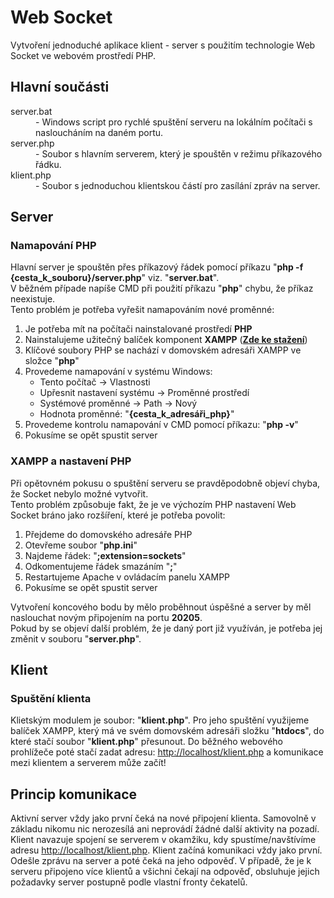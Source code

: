 <h1>Web Socket</h1>
<p>
  Vytvoření jednoduché aplikace klient - server s použitím technologie Web Socket ve webovém prostředí PHP.
</p>

<h2>Hlavní součásti</h2>
<dl>
  <dt>server.bat</dt>
  <dd>- Windows script pro rychlé spuštění serveru na lokálním počítači s nasloucháním na daném portu.</dd>
  <dt>server.php</dt>
  <dd>- Soubor s hlavním serverem, který je spouštěn v režimu příkazového řádku.</dd>
  <dt>klient.php</dt>
  <dd>- Soubor s jednoduchou klientskou částí pro zasílání zpráv na server.</dd>
</dl>

<h2>Server</h2>
<h3>Namapování PHP</h3>
<div>
  <p>
    Hlavní server je spouštěn přes příkazový řádek pomocí příkazu "<strong>php -f {cesta_k_souboru}/server.php</strong>" viz. "<strong>server.bat</strong>".<br>
    V běžném případe napíše CMD při použití příkazu "<strong>php</strong>" chybu, že příkaz neexistuje.<br>
    Tento problém je potřeba vyřešit namapováním nové proměnné:
  </p>
  <ol>
    <li>Je potřeba mít na počítači nainstalované prostředí <strong>PHP</strong></li>
    <li>Nainstalujeme užitečný balíček komponent <strong>XAMPP</strong> (<a href="https://apachefriends.org" title="XAMPP" target="_blank"><strong>Zde ke stažení</strong></a>)</li>
    <li>Klíčové soubory PHP se nachází v domovském adresáři XAMPP ve složce "<strong>php</strong>"</li>
    <li>Provedeme namapování v systému Windows:
      <ul>
        <li>Tento počítač -> Vlastnosti</li>
        <li>Upřesnit nastavení systému -> Proměnné prostředí</li>
        <li>Systémové proměnné -> Path -> Nový</li>
        <li>Hodnota proměnné: "<strong>{cesta_k_adresáři_php}</strong>"</li></li>
      </ul>
    </li>
    <li>Provedeme kontrolu namapování v CMD pomocí příkazu: "<strong>php -v</strong>"</li>
    <li>Pokusíme se opět spustit server</li>
  </ol>
</div>

<h3>XAMPP a nastavení PHP</h3>
<div>
  <p>
    Při opětovném pokusu o spuštění serveru se pravděpodobně objeví chyba, že Socket nebylo možné vytvořit.<br>
    Tento problém způsobuje fakt, že je ve výchozím PHP nastavení Web Socket bráno jako rozšíření, které je potřeba povolit:    
  </p>
  <ol>
    <li>Přejdeme do domovského adresáře PHP</li>
    <li>Otevřeme soubor "<strong>php.ini</strong>"</li>
    <li>Najdeme řádek: "<strong>;extension=sockets</strong>"</li>
    <li>Odkomentujeme řádek smazáním "<strong>;</strong>"</li>
    <li>Restartujeme Apache v ovládacím panelu XAMPP</li>
    <li>Pokusíme se opět spustit server</li>
  </ol>
  <p>
    Vytvoření koncového bodu by mělo proběhnout úspěšné a server by měl naslouchat novým připojením na portu <strong>20205</strong>.<br> Pokud by se objeví další problém, že je daný port již využíván, je potřeba jej změnit v souboru "<strong>server.php</strong>".
  </p>
</div>

<h2>Klient</h2>
<h3>Spuštění klienta</h3>
<p>
  Klietským modulem je soubor: "<strong>klient.php</strong>". Pro jeho spuštění využijeme balíček XAMPP, který má ve svém domovském adresáři složku "<strong>htdocs</strong>", do které stačí soubor "<strong>klient.php</strong>" přesunout. Do běžného webového prohlížeče poté stačí zadat adresu: <a href="http://localhost/klient.php" title="Stravovací systém Ostravské univerzity" target="_blank">http://localhost/klient.php</a> a komunikace mezi klientem a serverem může začít!
</p>

<h2>Princip komunikace</h2>
<p>
  Aktivní server vždy jako první čeká na nové připojení klienta. Samovolně v základu nikomu nic nerozesílá ani neprovádí žádné další aktivity na pozadí. Klient navazuje spojení se serverem v okamžiku, kdy spustíme/navštívíme adresu <a href="http://localhost/klient.php" title="Stravovací systém Ostravské univerzity" target="_blank">http://localhost/klient.php</a>. Klient začíná komunikaci vždy jako první. Odešle zprávu na server a poté čeká na jeho odpověď. V případě, že je k serveru připojeno více klientů a všichni čekají na odpověď, obsluhuje jejich požadavky server postupně podle vlastní fronty čekatelů.
</p>
